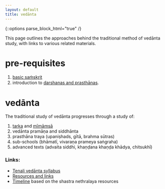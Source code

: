 ```yaml
---
layout: default
title: vedānta
---
```


{::options parse_block_html="true" /}

This page outlines the approaches behind the traditional
method of vedānta study, with links to various related
materials.

# pre-requisites

1. [basic saṁskr̥it](https://www.youtube.com/watch?v=NQ6CLekQJO0&list=PLWjpkY4mU2RD8URCGJFG5nZQcb_PKTW8-)
2. introduction to [darshanas and prasthānas](pages/prasthana).

# vedānta

The traditional study of vedānta progresses through a study of:

1. [tarka](pages/tarka) and [mīmāmsā](pages/mimamsa)
2. vedānta pramāṇa and siddhānta
3. prasthāna traya (upaniṣhads, gītā, brahma sūtras)
4. sub-schools (bhāmatī, vivaraṇa prameya saṅgraha)
5. advanced texts (advaita siddhi, khaṇḍana khaṇḍa khādya, chitsukhī)

### Links:

- [Tenali vedānta syllabus](pages/syllabus/tenali)
- [Resources and links](pages/resources)
- [Timeline](pages/timeline) based on the shastra nethralaya resources
